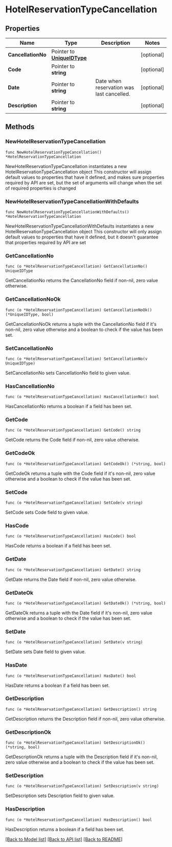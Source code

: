 # HotelReservationTypeCancellation

## Properties

Name | Type | Description | Notes
------------ | ------------- | ------------- | -------------
**CancellationNo** | Pointer to [**UniqueIDType**](UniqueIDType.md) |  | [optional] 
**Code** | Pointer to **string** |  | [optional] 
**Date** | Pointer to **string** | Date when reservation was last cancelled. | [optional] 
**Description** | Pointer to **string** |  | [optional] 

## Methods

### NewHotelReservationTypeCancellation

`func NewHotelReservationTypeCancellation() *HotelReservationTypeCancellation`

NewHotelReservationTypeCancellation instantiates a new HotelReservationTypeCancellation object
This constructor will assign default values to properties that have it defined,
and makes sure properties required by API are set, but the set of arguments
will change when the set of required properties is changed

### NewHotelReservationTypeCancellationWithDefaults

`func NewHotelReservationTypeCancellationWithDefaults() *HotelReservationTypeCancellation`

NewHotelReservationTypeCancellationWithDefaults instantiates a new HotelReservationTypeCancellation object
This constructor will only assign default values to properties that have it defined,
but it doesn't guarantee that properties required by API are set

### GetCancellationNo

`func (o *HotelReservationTypeCancellation) GetCancellationNo() UniqueIDType`

GetCancellationNo returns the CancellationNo field if non-nil, zero value otherwise.

### GetCancellationNoOk

`func (o *HotelReservationTypeCancellation) GetCancellationNoOk() (*UniqueIDType, bool)`

GetCancellationNoOk returns a tuple with the CancellationNo field if it's non-nil, zero value otherwise
and a boolean to check if the value has been set.

### SetCancellationNo

`func (o *HotelReservationTypeCancellation) SetCancellationNo(v UniqueIDType)`

SetCancellationNo sets CancellationNo field to given value.

### HasCancellationNo

`func (o *HotelReservationTypeCancellation) HasCancellationNo() bool`

HasCancellationNo returns a boolean if a field has been set.

### GetCode

`func (o *HotelReservationTypeCancellation) GetCode() string`

GetCode returns the Code field if non-nil, zero value otherwise.

### GetCodeOk

`func (o *HotelReservationTypeCancellation) GetCodeOk() (*string, bool)`

GetCodeOk returns a tuple with the Code field if it's non-nil, zero value otherwise
and a boolean to check if the value has been set.

### SetCode

`func (o *HotelReservationTypeCancellation) SetCode(v string)`

SetCode sets Code field to given value.

### HasCode

`func (o *HotelReservationTypeCancellation) HasCode() bool`

HasCode returns a boolean if a field has been set.

### GetDate

`func (o *HotelReservationTypeCancellation) GetDate() string`

GetDate returns the Date field if non-nil, zero value otherwise.

### GetDateOk

`func (o *HotelReservationTypeCancellation) GetDateOk() (*string, bool)`

GetDateOk returns a tuple with the Date field if it's non-nil, zero value otherwise
and a boolean to check if the value has been set.

### SetDate

`func (o *HotelReservationTypeCancellation) SetDate(v string)`

SetDate sets Date field to given value.

### HasDate

`func (o *HotelReservationTypeCancellation) HasDate() bool`

HasDate returns a boolean if a field has been set.

### GetDescription

`func (o *HotelReservationTypeCancellation) GetDescription() string`

GetDescription returns the Description field if non-nil, zero value otherwise.

### GetDescriptionOk

`func (o *HotelReservationTypeCancellation) GetDescriptionOk() (*string, bool)`

GetDescriptionOk returns a tuple with the Description field if it's non-nil, zero value otherwise
and a boolean to check if the value has been set.

### SetDescription

`func (o *HotelReservationTypeCancellation) SetDescription(v string)`

SetDescription sets Description field to given value.

### HasDescription

`func (o *HotelReservationTypeCancellation) HasDescription() bool`

HasDescription returns a boolean if a field has been set.


[[Back to Model list]](../README.md#documentation-for-models) [[Back to API list]](../README.md#documentation-for-api-endpoints) [[Back to README]](../README.md)


